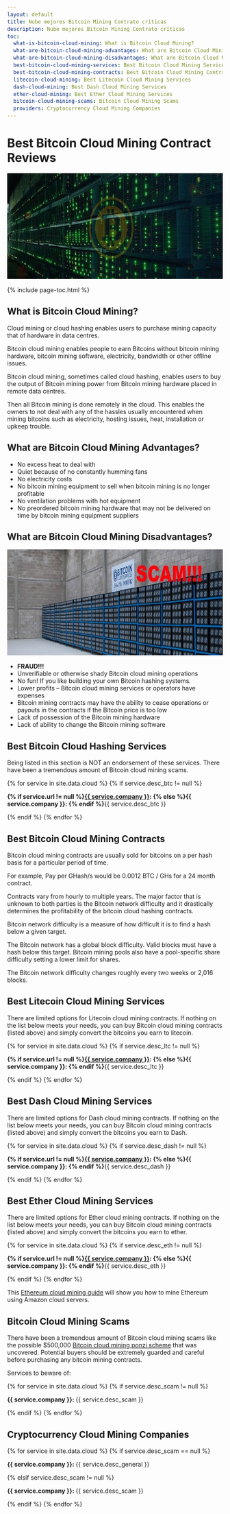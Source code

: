 ```yaml
---
layout: default
title: Nube mejores Bitcoin Mining Contrato críticas
description: Nube mejores Bitcoin Mining Contrato críticas
toc:
  what-is-bitcoin-cloud-mining: What is Bitcoin Cloud Mining?
  what-are-bitcoin-cloud-mining-advantages: What are Bitcoin Cloud Mining Advantages?
  what-are-bitcoin-cloud-mining-disadvantages: What are Bitcoin Cloud Mining Disadvantages?
  best-bitcoin-cloud-mining-services: Best Bitcoin Cloud Mining Services
  best-bitcoin-cloud-mining-contracts: Best Bitcoin Cloud Mining Contracts
  litecoin-cloud-mining: Best Litecoin Cloud Mining Services
  dash-cloud-mining: Best Dash Cloud Mining Services
  ether-cloud-mining: Best Ether Cloud Mining Services
  bitcoin-cloud-mining-scams: Bitcoin Cloud Mining Scams
  providers: Cryptocurrency Cloud Mining Companies
---
```


<h1>Best Bitcoin Cloud Mining Contract Reviews</h1>
<img src="/images/bitcoin-cloud-mining-green.jpg" alt="bitcoin cloud mining" width="700" height="247"/>

{% include page-toc.html %}

<h2 id="what-is-bitcoin-cloud-mining">What is Bitcoin Cloud Mining?</h2>
<p>Cloud mining or cloud hashing enables users to purchase mining capacity that of hardware in data centres.
<p>Bitcoin cloud mining enables people to earn Bitcoins without bitcoin mining hardware, bitcoin mining software, electricity, bandwidth or other offline issues.
<p>Bitcoin cloud mining, sometimes called cloud hashing, enables users to buy the output of Bitcoin mining power from Bitcoin mining hardware placed in remote data centres.
<p>Then all Bitcoin mining is done remotely in the cloud. This enables the owners to not deal with any of the hassles usually encountered when mining bitcoins such as electricity, hosting issues, heat, installation or upkeep trouble.
<h2 id="what-are-bitcoin-cloud-mining-advantages">What are Bitcoin Cloud Mining Advantages?</h2>
<ul>
<li>No excess heat to deal with</li>
<li>Quiet because of no constantly humming fans</li>
<li>No electricity costs</li>
<li>No bitcoin mining equipment to sell when bitcoin mining is no longer profitable</li>
<li>No ventilation problems with hot equipment</li>
<li>No preordered bitcoin mining hardware that may not be delivered on time by bitcoin mining equipment suppliers</li>
</ul>
<h2 id="what-are-bitcoin-cloud-mining-disadvantages">What are Bitcoin Cloud Mining Disadvantages?</h2>
<img width="700" height="247" src="/images/bitcoin-cloud-mining-scams.jpg" class="aligncenter" alt="bitcoin cloud mining scams"/>
<ul>
<li><b>FRAUD!!!</b></li>
<li>Unverifiable or otherwise shady Bitcoin cloud mining operations</li>
<li>No fun! If you like building your own Bitcoin hashing systems.</li>
<li>Lower profits – Bitcoin cloud mining services or operators have expenses</li>
<li>Bitcoin mining contracts may have the ability to cease operations or payouts in the contracts if the Bitcoin price is too low</li>
<li>Lack of possession of the Bitcoin mining hardware</li>
<li>Lack of ability to change the Bitcoin mining software</li>
</ul>
<h2 id="best-bitcoin-cloud-mining-services">Best Bitcoin Cloud Hashing Services</h2>

<p>Being listed in this section is NOT an endorsement of these services. There have been a tremendous amount of Bitcoin cloud mining scams.</p>

{% for service in site.data.cloud %}
{% if service.desc_btc != null %}
<p class="cloud-mining-info">
<b>{% if service.url != null %}<a rel="nofollow" href="{{ service.url }}">{{ service.company }}</a>: {% else %}{{ service.company }}: {% endif %}</b>{{ service.desc_btc }}
</p>
{% endif %}
{% endfor %}


<h2 id="best-bitcoin-cloud-mining-contracts">Best Bitcoin Cloud Mining Contracts</h2>

<p>Bitcoin cloud mining contracts are usually sold for bitcoins on a per hash basis for a particular period of time.</p>

<p>For example, Pay per GHash/s would be 0.0012 BTC / GHs for a 24 month contract.</p>

<p>Contracts vary from hourly to multiple years. The major factor that is unknown to both parties is the Bitcoin network difficulty and it drastically determines the profitability of the bitcoin cloud hashing contracts.</p>

<p>Bitcoin network difficulty is a measure of how difficult it is to find a hash below a given target.</p>

<p>The Bitcoin network has a global block difficulty. Valid blocks must have a hash below this target. Bitcoin mining pools also have a pool-specific share difficulty setting a lower limit for shares.</p>

<p>The Bitcoin network difficulty changes roughly every two weeks or 2,016 blocks.</p>

<h2 id="litecoin-cloud-mining">Best Litecoin Cloud Mining Services</h2>

<p>There are limited options for Litecoin cloud mining contracts. If nothing on the list below meets your needs, you can buy Bitcoin cloud mining contracts (listed above) and simply convert the bitcoins you earn to litecoin.</p>

{% for service in site.data.cloud %}
{% if service.desc_ltc != null %}
<p class="cloud-mining-info">
<b>{% if service.url != null %}<a rel="nofollow" href="{{ service.url }}">{{ service.company }}</a>: {% else %}{{ service.company }}: {% endif %}</b>{{ service.desc_ltc }}
</p>
{% endif %}
{% endfor %}

<h2 id="dash-cloud-mining">Best Dash Cloud Mining Services</h2>

<p>There are limited options for Dash cloud mining contracts. If nothing on the list below meets your needs, you can buy Bitcoin cloud mining contracts (listed above) and simply convert the bitcoins you earn to Dash.</p>

{% for service in site.data.cloud %}
{% if service.desc_dash != null %}
<p class="cloud-mining-info">
<b>{% if service.url != null %}<a rel="nofollow" href="{{ service.url }}">{{ service.company }}</a>: {% else %}{{ service.company }}: {% endif %}</b>{{ service.desc_dash }}
</p>
{% endif %}
{% endfor %}

<h2 id="ether-cloud-mining">Best Ether Cloud Mining Services</h2>

<p>There are limited options for Ether cloud mining contracts. If nothing on the list below meets your needs, you can buy Bitcoin cloud mining contracts (listed above) and simply convert the bitcoins you earn to ether.</p>

{% for service in site.data.cloud %}
{% if service.desc_eth != null %}
<p class="cloud-mining-info">
<b>{% if service.url != null %}<a rel="nofollow" href="{{ service.url }}">{{ service.company }}</a>: {% else %}{{ service.company }}: {% endif %}</b>{{ service.desc_eth }}
</p>
{% endif %}
{% endfor %}

<p>This <a href="/what-is-ethereum-cloud-mining/">Ethereum cloud mining guide</a> will show you how to mine Ethereum using Amazon cloud servers.</p>

<h2 id="bitcoin-cloud-mining-scams">Bitcoin Cloud Mining Scams</h2>
<p>There have been a tremendous amount of Bitcoin cloud mining scams like the possible $500,000 <a href="https://bitcoinmagazine.com/20702/exclusive-possible-500000-bitcoin-cloud-mining-ponzi-scheme-uncovered/">Bitcoin cloud mining ponzi scheme</a> that was uncovered. Potential buyers should be extremely guarded and careful before purchasing any bitcoin mining contracts.

Services to beware of:

{% for service in site.data.cloud %}
{% if service.desc_scam != null %}
<p class="cloud-mining-info">
<b>{{ service.company }}: </b>{{ service.desc_scam }}
</p>
{% endif %}
{% endfor %}

<h2 id="providers">Cryptocurrency Cloud Mining Companies</h2>

{% for service in site.data.cloud %}
{% if service.desc_scam == null %}
<p class="cloud-mining-info">
<b>{{ service.company }}: </b>{{ service.desc_general }}
</p>
{% elsif service.desc_scam != null %}
<p class="cloud-mining-info">
<b>{{ service.company }}: </b>{{ service.desc_scam }}
</p>
{% endif %}
{% endfor %}
